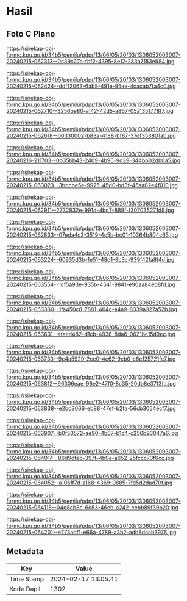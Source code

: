 # Hasil

## Foto C Plano

https://sirekap-obj-formc.kpu.go.id/34b5/pemilu/pdpr/13/06/05/20/03/1306052003007-20240215-062313--0c39c27a-fbf2-4395-8e12-283a7153e984.jpg

https://sirekap-obj-formc.kpu.go.id/34b5/pemilu/pdpr/13/06/05/20/03/1306052003007-20240215-062424--ddf12063-6ab8-491e-95ae-4cacab7fa4c0.jpg

https://sirekap-obj-formc.kpu.go.id/34b5/pemilu/pdpr/13/06/05/20/03/1306052003007-20240215-062710--3256be80-af42-42d5-a867-05a1351778f7.jpg

https://sirekap-obj-formc.kpu.go.id/34b5/pemilu/pdpr/13/06/05/20/03/1306052003007-20240215-062618--b0330002-b83a-4188-bf87-37df353801ab.jpg

https://sirekap-obj-formc.kpu.go.id/34b5/pemilu/pdpr/13/06/05/20/03/1306052003007-20240216-211703--0b35bb43-2409-4b96-9d39-344bb02db0a5.jpg

https://sirekap-obj-formc.kpu.go.id/34b5/pemilu/pdpr/13/06/05/20/03/1306052003007-20240215-063023--3bdcbe5e-9925-45d0-bd3f-45aa02e4f010.jpg

https://sirekap-obj-formc.kpu.go.id/34b5/pemilu/pdpr/13/06/05/20/03/1306052003007-20240215-062911--2732832e-991d-4bd7-889f-f307035271d9.jpg

https://sirekap-obj-formc.kpu.go.id/34b5/pemilu/pdpr/13/06/05/20/03/1306052003007-20240215-062833--07eda4c2-3519-4c5b-bc01-10364b804c65.jpg

https://sirekap-obj-formc.kpu.go.id/34b5/pemilu/pdpr/13/06/05/20/03/1306052003007-20240215-063224--60935d3b-1e51-48d1-8c3c-939f42fa8f4d.jpg

https://sirekap-obj-formc.kpu.go.id/34b5/pemilu/pdpr/13/06/05/20/03/1306052003007-20240215-063554--1cf5a93e-935b-4541-9841-e90aa84eb8fd.jpg

https://sirekap-obj-formc.kpu.go.id/34b5/pemilu/pdpr/13/06/05/20/03/1306052003007-20240215-063330--1fa450c8-7881-464c-a4a9-8339a327a52b.jpg

https://sirekap-obj-formc.kpu.go.id/34b5/pemilu/pdpr/13/06/05/20/03/1306052003007-20240215-063631--afaed482-d1cb-4938-8da6-0621bc15d9ec.jpg

https://sirekap-obj-formc.kpu.go.id/34b5/pemilu/pdpr/13/06/05/20/03/1306052003007-20240215-063733--9e4a5929-2ce0-4e62-9eb0-c6c125721fe7.jpg

https://sirekap-obj-formc.kpu.go.id/34b5/pemilu/pdpr/13/06/05/20/03/1306052003007-20240215-063812--96306eae-96e2-47f0-8c35-20db8e37f3fa.jpg

https://sirekap-obj-formc.kpu.go.id/34b5/pemilu/pdpr/13/06/05/20/03/1306052003007-20240215-063838--e2bc3066-eb88-47ef-b2fa-56cb3054ecf7.jpg

https://sirekap-obj-formc.kpu.go.id/34b5/pemilu/pdpr/13/06/05/20/03/1306052003007-20240215-063907--b0f50572-ae90-4b67-b1c4-c256b93047a6.jpg

https://sirekap-obj-formc.kpu.go.id/34b5/pemilu/pdpr/13/06/05/20/03/1306052003007-20240215-064014--86d9dfeb-397f-4b0e-a652-25fccc73f6cc.jpg

https://sirekap-obj-formc.kpu.go.id/34b5/pemilu/pdpr/13/06/05/20/03/1306052003007-20240215-064052--a106ff7d-a168-4369-9885-7fd5d2dad70f.jpg

https://sirekap-obj-formc.kpu.go.id/34b5/pemilu/pdpr/13/06/05/20/03/1306052003007-20240215-064118--04d8cb8c-6c83-46eb-a242-eebb89f39b20.jpg

https://sirekap-obj-formc.kpu.go.id/34b5/pemilu/pdpr/13/06/05/20/03/1306052003007-20240215-064201--e773abf1-e66a-4789-a3b2-adb8daab3976.jpg


## Metadata

| Key        | Value               |
| ---------- | ------------------- |
| Time Stamp | 2024-02-17 13:05:41 |
| Kode Dapil | 1302                |



